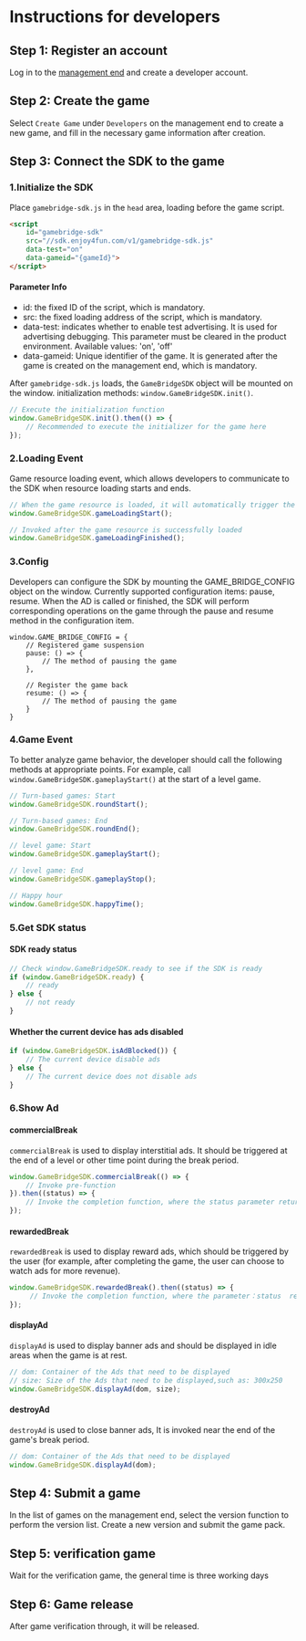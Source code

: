 # Instructions for developers
## Step 1: Register an account
Log in to the [management end](https://manager.gamebridge.games/login.html) and create a developer account.

## Step 2: Create the game
Select `Create Game` under `Developers` on the management end to create a new game, and fill in the necessary game information after creation.

## Step 3: Connect the SDK to the game
### 1.Initialize the SDK
Place `gamebridge-sdk.js` in the `head` area, loading before the game script.
```html
<script
    id="gamebridge-sdk"
    src="//sdk.enjoy4fun.com/v1/gamebridge-sdk.js"
    data-test="on"
    data-gameid="{gameId}">
</script>
```
#### Parameter Info
- id: the fixed ID of the script, which is mandatory.
- src: the fixed loading address of the script, which is mandatory.
- data-test: indicates whether to enable test advertising. It is used for advertising debugging. This parameter must be cleared in the product environment. Available values: 'on', 'off'
- data-gameid: Unique identifier of the game. It is generated after the game is created on the management end, which is mandatory.

After `gamebridge-sdk.js` loads, the `GameBridgeSDK` object will be mounted on the window. initialization methods: `window.GameBridgeSDK.init()`.
```javascript
// Execute the initialization function
window.GameBridgeSDK.init().then(() => {
    // Recommended to execute the initializer for the game here
});
```

### 2.Loading Event
Game resource loading event, which allows developers to communicate to the SDK when resource loading starts and ends.
```javascript
// When the game resource is loaded, it will automatically trigger the pre-movie adverts
window.GameBridgeSDK.gameLoadingStart();

// Invoked after the game resource is successfully loaded
window.GameBridgeSDK.gameLoadingFinished();
```

### 3.Config
Developers can configure the SDK by mounting the GAME_BRIDGE_CONFIG object on the window. Currently supported configuration items: pause, resume. When the AD is called or finished, the SDK will perform corresponding operations on the game through the pause and resume method in the configuration item.
```
window.GAME_BRIDGE_CONFIG = {
    // Registered game suspension
    pause: () => {
        // The method of pausing the game
    }, 
	
    // Register the game back
    resume: () => {
        // The method of pausing the game
    }
}
```

### 4.Game Event
To better analyze game behavior, the developer should call the following methods at appropriate points.
For example, call `window.GameBridgeSDK.gameplayStart()` at the start of a level game.
```javascript
// Turn-based games: Start
window.GameBridgeSDK.roundStart();

// Turn-based games: End
window.GameBridgeSDK.roundEnd();

// level game: Start
window.GameBridgeSDK.gameplayStart();

// level game: End
window.GameBridgeSDK.gameplayStop();

// Happy hour
window.GameBridgeSDK.happyTime();
```

### 5.Get SDK status
#### SDK ready status
```javascript
// Check window.GameBridgeSDK.ready to see if the SDK is ready
if (window.GameBridgeSDK.ready) {
    // ready
} else {
    // not ready
}
```
#### Whether the current device has ads disabled
```javascript
if (window.GameBridgeSDK.isAdBlocked()) {
    // The current device disable ads
} else {
    // The current device does not disable ads
}
```

### 6.Show Ad
#### commercialBreak
`commercialBreak` is used to display interstitial ads. It should be triggered at the end of a level or other time point during the break period.
```javascript
window.GameBridgeSDK.commercialBreak(() => {
    // Invoke pre-function
}).then((status) => {
    // Invoke the completion function, where the status parameter returns the current AD display status
});
```

#### rewardedBreak
`rewardedBreak` is used to display reward ads, which should be triggered by the user (for example, after completing the game, the user can choose to watch ads for more revenue).
```javascript
window.GameBridgeSDK.rewardedBreak().then((status) => {
     // Invoke the completion function, where the parameter：status  returns the current AD display status
});
```

#### displayAd
`displayAd` is used to display banner ads and should be displayed in idle areas when the game is at rest.
```javascript
// dom: Container of the Ads that need to be displayed
// size: Size of the Ads that need to be displayed,such as: 300x250
window.GameBridgeSDK.displayAd(dom, size);
```

#### destroyAd
`destroyAd` is used to close banner ads, It is invoked near the end of the game's break period.
```javascript
// dom: Container of the Ads that need to be displayed
window.GameBridgeSDK.displayAd(dom);
```

## Step 4: Submit a game
In the list of games on the management end, select the version function to perform the version list. Create a new version and submit the game pack.

## Step 5: verification game
Wait for the verification game, the general time is three working days

## Step 6: Game release
After game verification through, it will be released.
